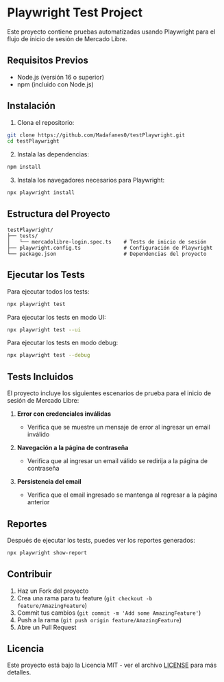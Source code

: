 # Playwright Test Project

Este proyecto contiene pruebas automatizadas usando Playwright para el flujo de inicio de sesión de Mercado Libre.

## Requisitos Previos

- Node.js (versión 16 o superior)
- npm (incluido con Node.js)

## Instalación

1. Clona el repositorio:
```bash
git clone https://github.com/Madafanes0/testPlaywright.git
cd testPlaywright
```

2. Instala las dependencias:
```bash
npm install
```

3. Instala los navegadores necesarios para Playwright:
```bash
npx playwright install
```

## Estructura del Proyecto

```
testPlaywright/
├── tests/
│   └── mercadolibre-login.spec.ts    # Tests de inicio de sesión
├── playwright.config.ts              # Configuración de Playwright
└── package.json                      # Dependencias del proyecto
```

## Ejecutar los Tests

Para ejecutar todos los tests:
```bash
npx playwright test
```

Para ejecutar los tests en modo UI:
```bash
npx playwright test --ui
```

Para ejecutar los tests en modo debug:
```bash
npx playwright test --debug
```

## Tests Incluidos

El proyecto incluye los siguientes escenarios de prueba para el inicio de sesión de Mercado Libre:

1. **Error con credenciales inválidas**
   - Verifica que se muestre un mensaje de error al ingresar un email inválido

2. **Navegación a la página de contraseña**
   - Verifica que al ingresar un email válido se redirija a la página de contraseña

3. **Persistencia del email**
   - Verifica que el email ingresado se mantenga al regresar a la página anterior

## Reportes

Después de ejecutar los tests, puedes ver los reportes generados:
```bash
npx playwright show-report
```

## Contribuir

1. Haz un Fork del proyecto
2. Crea una rama para tu feature (`git checkout -b feature/AmazingFeature`)
3. Commit tus cambios (`git commit -m 'Add some AmazingFeature'`)
4. Push a la rama (`git push origin feature/AmazingFeature`)
5. Abre un Pull Request

## Licencia

Este proyecto está bajo la Licencia MIT - ver el archivo [LICENSE](LICENSE) para más detalles. 